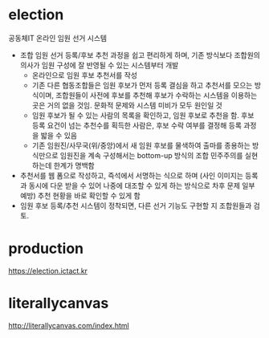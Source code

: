 # election
공동체IT 온라인 임원 선거 시스템
* 조합 임원 선거 등록/후보 추천 과정을 쉽고 편리하게 하며, 기존 방식보다 조합원의 의사가 임원 구성에 잘 반영될 수 있는 시스템부터 개발
  * 온라인으로 임원 후보 추천서를 작성
  * 기존 다른 협동조합들은 임원 후보가 먼저 등록 결심을 하고 추천서를 모으는 방식이며, 조합원들이 사전에 후보를 추천해 후보가 수락하는 시스템을 이용하는 곳은 거의 없을 것임. 문화적 문제와 시스템 미비가 모두 원인일 것
  * 임원 후보가 될 수 있는 사람의 목록을 확인하고, 임원 후보로 추천을 함. 후보 등록 요건이 넘는 추천수를 획득한 사람은, 후보 수락 여부를 결정해 등록 과정을 밟을 수 있음
  * 기존 임원진/사무국(위/중앙)에서 새 임원 후보를 물색하여 출마를 종용하는 방식만으로 임원진을 계속 구성해서는 bottom-up 방식의 조합 민주주의를 실현하는데 한계가 명백함
* 추천서를 웹 폼으로 작성하고, 즉석에서 서명하는 식으로 하며 (사인 이미지는 등록과 동시에 다운 받을 수 있어 나중에 대조할 수 있게 하는 방식으로 차후 문제 일부 예방) 추천 현황을 바로 확인할 수 있게 함
* 임원 후보 등록/추천 시스템이 정착되면, 다른 선거 기능도 구현할 지 조합원들과 검토.

# production
https://election.ictact.kr

# literallycanvas
http://literallycanvas.com/index.html
